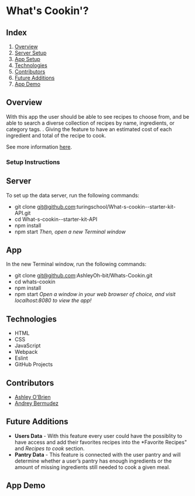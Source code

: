 # What's Cookin'? 

## Index

1. [Overview](#overview)
2. [Server Setup](#server)
3. [App Setup](#app)
4. [Technologies](#technologies)
5. [Contributors](#contributors)
6. [Future Additions](#futureadditions)
7. [App Demo](#appdemo)

## Overview
With this app the user should be able to see recipes to choose from, and be able to search a diverse collection of recipes by name, ingredients, or category tags. . Giving the feature to have an estimated cost of each ingredient and total of the recipe to cook. 

See more information <a href="https://frontend.turing.io/projects/whats-cookin.html" target="\__blank">here</a>.

### Setup Instructions

## Server 
To set up the data server, run the following commands:
- git clone git@github.com:turingschool/What-s-cookin--starter-kit-API.git
- cd What-s-cookin--starter-kit-API
- npm install
- npm start
*Then, open a new Terminal window*

## App 
In the new Terminal window, run the following commands:
- git clone git@github.com:AshleyOh-bit/Whats-Cookin.git
- cd whats-cookin
- npm install
- npm start
*Open a window in your web browser of choice, and visit localhost:8080 to view the app!*

## Technologies 
- HTML
- CSS
- JavaScript
- Webpack
- Eslint
- GitHub Projects

## Contributors
- [Ashley O'Brien](https://github.com/AshleyOh-bit)
- [Andrey Bermudez](https://github.com/Andrey-1992) 

## Future Additions
- **Users Data** - With this feature every user could have the possiblity to have access and add their favorites recipes into the *Favorite Recipes" and *Recipes to cook* section.
- **Pantry Data** - This feature is connected with the user pantry and will determine whether a user’s pantry has enough ingredients or the amount of missing ingredients still needed to cook a given meal.

## App Demo

